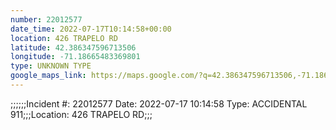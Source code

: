 ```yaml
---
number: 22012577
date_time: 2022-07-17T10:14:58+00:00
location: 426 TRAPELO RD
latitude: 42.386347596713506
longitude: -71.18665483369801
type: UNKNOWN TYPE
google_maps_link: https://maps.google.com/?q=42.386347596713506,-71.18665483369801
---
```


;;;;;;Incident #: 22012577  Date: 2022-07-17 10:14:58   Type: ACCIDENTAL 911;;;Location: 426 TRAPELO RD;;;
